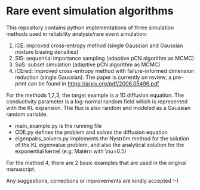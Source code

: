 # Rare event simulation algorithms
This repository contains python implementations of three simulation methods used in reliability analysis/rare event simulation:
1. iCE: improved cross-entropy method (single Gaussian and Gaussian mixture biasing densities)
2. SIS: sequential importance sampling (adaptive pCN algorithm as MCMC)
3. SuS: subset simulation (adaptive pCN algorithm as MCMC)
4. iCEred: improved cross-entropy method with failure-informed dimension reduction (single Gaussian). The paper is currently on review; a pre-print can be found in https://arxiv.org/pdf/2006.05496.pdf

For the methods 1,2,3, the target example is a 1D diffusion equation. The conductivity parameter is a log-normal random field which is represented with the KL expansion. The flux is also random and modeled as a Gaussian random variable.
* main_example.py is the running file
* ODE.py defines the problem and solves the diffusion equation
* eigenpairs_solvers.py implements the Nyström method for the solution of the KL eigenvalue problem, and also the analytical solution for the exponential kernel (e.g. Matérn with \nu=0.5)

For the method 4, there are 2 basic examples that are used in the original manuscript.

Any suggestions, corrections or improvements are kindly accepted :-)
